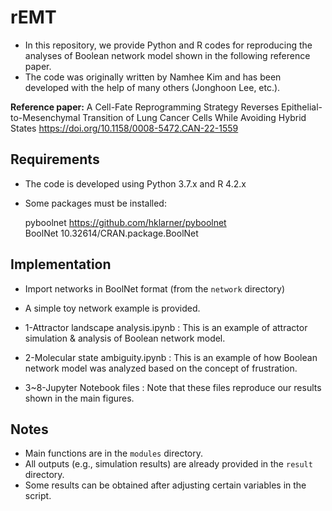 # rEMT
+ In this repository, we provide Python and R codes for reproducing the analyses of Boolean network model shown in the following reference paper.  
+ The code was originally written by Namhee Kim and has been developed with the help of many others (Jonghoon Lee, etc.).  

**Reference paper:**  A Cell-Fate Reprogramming Strategy Reverses Epithelial-to-Mesenchymal Transition of Lung Cancer Cells While Avoiding Hybrid States
https://doi.org/10.1158/0008-5472.CAN-22-1559

## Requirements

+ The code is developed using Python 3.7.x and R 4.2.x
+ Some packages must be installed:
  
  pyboolnet <https://github.com/hklarner/pyboolnet>  
  BoolNet 	10.32614/CRAN.package.BoolNet


## Implementation

+ Import networks in BoolNet format (from the `network` directory)  
+ A simple toy network example is provided.  

+ 1-Attractor landscape analysis.ipynb : This is an example of attractor simulation & analysis of Boolean network model.  
+ 2-Molecular state ambiguity.ipynb : This is an example of how Boolean network model was analyzed based on the concept of frustration.  
+ 3~8-Jupyter Notebook files : Note that these files reproduce our results shown in the main figures.  


## Notes

+ Main functions are in the `modules` directory.  
+ All outputs (e.g., simulation results) are already provided in the `result` directory.  
+ Some results can be obtained after adjusting certain variables in the script.  
